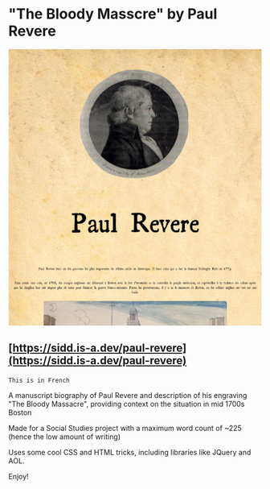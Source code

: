 # "The Bloody Masscre" by Paul Revere

![](/images/preview.png)

## [https://sidd.is-a.dev/paul-revere](https://sidd.is-a.dev/paul-revere)

`This is in French`

A manuscript biography of Paul Revere and description of his engraving "The Bloody Massacre", providing context on the situation in mid 1700s Boston

Made for a Social Studies project with a maximum word count of ~225 (hence the low amount of writing)

Uses some cool CSS and HTML tricks, including libraries like JQuery and AOL.

Enjoy!